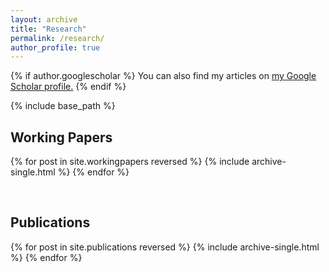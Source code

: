 ```yaml
---
layout: archive
title: "Research"
permalink: /research/
author_profile: true
---
```


{% if author.googlescholar %}
  You can also find my articles on <u><a href="{{author.googlescholar}}">my Google Scholar profile</a>.</u>
{% endif %}

{% include base_path %}

## Working Papers
{% for post in site.workingpapers reversed %}
  {% include archive-single.html %}
{% endfor %}

<br/>

## Publications
{% for post in site.publications reversed %}
  {% include archive-single.html %}
{% endfor %}
